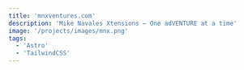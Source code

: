 ```yaml
---
title: 'mnxventures.com'
description: 'Mike Navales Xtensions — One adVENTURE at a time'
image: '/projects/images/mnx.png'
tags: 
  - 'Astro'
  - 'TailwindCSS'
---
```


<!-- This is the content for the Project. -->
